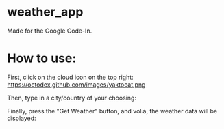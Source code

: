 # weather_app
Made for the Google Code-In.

# How to use:
First, click on the cloud icon on the top right:
https://octodex.github.com/images/yaktocat.png

Then, type in a city/country of your choosing:
<img scr="readmeimages/GitHubImage2.png" width=578>

Finally, press the "Get Weather" button, and volia, the weather data will be displayed:
<img scr="readmeimages/GitHubImage3.png" width=578>
